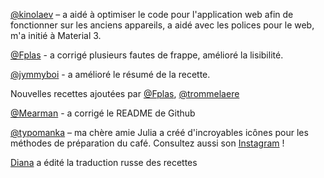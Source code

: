 [@kinolaev](https://github.com/kinolaev) – a aidé à optimiser le code pour l'application web afin de fonctionner sur les anciens appareils, a aidé avec les polices pour le web, m'a initié à Material 3.

[@Fplas](https://github.com/Fplas) - a corrigé plusieurs fautes de frappe, amélioré la lisibilité.

[@jymmyboi](https://github.com/jymmyboi) - a amélioré le résumé de la recette.

Nouvelles recettes ajoutées par [@Fplas](https://github.com/Fplas), [@trommelaere](https://github.com/trommelaere)

[@Mearman](https://github.com/Mearman) - a corrigé le README de Github

[@typomanka](https://github.com/typomanka) – ma chère amie Julia a créé d'incroyables icônes pour les méthodes de préparation du café. Consultez aussi son [Instagram](https://www.instagram.com/typomanka/) !

[Diana](https://diana.karliner.pro/) a édité la traduction russe des recettes
